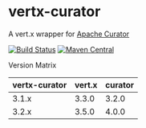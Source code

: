 # vertx-curator

A vert.x wrapper for [Apache Curator](http://curator.apache.org/)

[![Build Status](http://img.shields.io/travis/ef-labs/vertx-curator.svg?maxAge=2592000&style=flat-square)](https://travis-ci.org/ef-labs/vertx-curator)
[![Maven Central](https://img.shields.io/maven-central/v/com.englishtown.vertx/vertx-curator.svg?maxAge=2592000&style=flat-square)](https://maven-badges.herokuapp.com/maven-central/com.englishtown.vertx/vertx-curator/)

Version Matrix

| vertx-curator | vert.x | curator |
|---------------|--------|---------|
| 3.1.x         | 3.3.0  | 3.2.0   |
| 3.2.x         | 3.5.0  | 4.0.0   |

